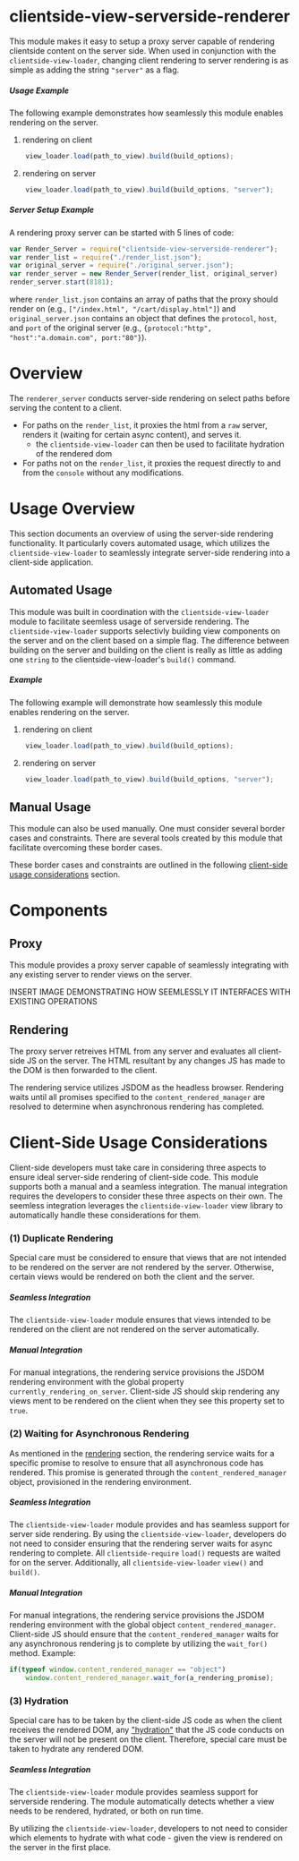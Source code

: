 # clientside-view-serverside-renderer
This module makes it easy to setup a proxy server capable of rendering clientside content on the server side. When used in conjunction with the `clientside-view-loader`, changing client rendering to server rendering is as simple as adding the string `"server"` as a flag.

##### Usage Example
The following example demonstrates how seamlessly this module enables rendering on the server.

1. rendering on client
```js
    view_loader.load(path_to_view).build(build_options);
```

2. rendering on server
```js
    view_loader.load(path_to_view).build(build_options, "server");
```

##### Server Setup Example
A rendering proxy server can be started with 5 lines of code:
```js
var Render_Server = require("clientside-view-serverside-renderer");
var render_list = require("./render_list.json");
var original_server = require("./original_server.json");
var render_server = new Render_Server(render_list, original_server)
render_server.start(8181);
```
where `render_list.json` contains an array of paths that the proxy should render on (e.g., `["/index.html", "/cart/display.html"]`) and `original_server.json` contains an object that defines the `protocol`, `host`, and `port` of the original server (e.g., `{protocol:"http", "host":"a.domain.com", port:"80"}`).

# Overview


The `renderer_server` conducts server-side rendering on select paths before serving the content to a client.
- For paths on the `render_list`, it proxies the html from a `raw` server, renders it (waiting for certain async content), and serves it.
    - the `clientside-view-loader` can then be used to facilitate hydration of the rendered dom
- For paths not on the `render_list`, it proxies the request directly to and from the `console` without any modifications.


# Usage Overview

This section documents an overview of using the server-side rendering functionality. It particularly covers automated usage, which utilizes the `clientside-view-loader` to seamlessly integrate server-side rendering into a client-side application.

## Automated Usage
This module was built in coordination with the `clientside-view-loader` module to facilitate seemless usage of serverside rendering. The `clientside-view-loader` supports selectivly building view components on the server and on the client based on a simple flag. The difference between building on the server and building on the client is really as little as adding one `string` to the clientside-view-loader's `build()` command.


##### Example
The following example will demonstrate how seamlessly this module enables rendering on the server.

1. rendering on client
```js
    view_loader.load(path_to_view).build(build_options);
```

2. rendering on server
```js
    view_loader.load(path_to_view).build(build_options, "server");
```

## Manual Usage
This module can also be used manually. One must consider several border cases and constraints. There are several tools created by this module that facilitate overcoming these border cases.

These border cases and constraints are outlined in the following [ client-side usage considerations](#client-side-usage-considerations) section.

# Components

## Proxy

This module provides a proxy server capable of seamlessly integrating with any existing server to render views on the server.

INSERT IMAGE DEMONSTRATING HOW SEEMLESSLY IT INTERFACES WITH EXISTING OPERATIONS


## Rendering

The proxy server retreives HTML from any server and evaluates all client-side JS on the server. The HTML resultant by any changes JS has made to the DOM is then forwarded to the client.

The rendering service utilizes JSDOM as the headless browser. Rendering waits until all promises specified to the `content_rendered_manager` are resolved to determine when asynchronous rendering has completed.

# Client-Side Usage Considerations

Client-side developers must take care in considering three aspects to ensure ideal server-side rendering of client-side code. This module supports both a manual and a seamless integration. The manual integration requires the developers to consider these three aspects on their own. The seemless integration leverages the `clientside-view-loader` view library to automatically handle these considerations for them.


### (1) Duplicate Rendering

Special care must be considered to ensure that views that are not intended to be rendered on the server are not rendered by the server. Otherwise, certain views would be rendered on both the client and the server.

##### Seamless Integration
The `clientside-view-loader` module ensures that views intended to be rendered on the client are not rendered on the server automatically.

##### Manual Integration
For manual integrations, the rendering service provisions the JSDOM rendering environment with the global property `currently_rendering_on_server`. Client-side JS should skip rendering any views ment to be rendered on the client when they see this property set to `true`.

### (2) Waiting for Asynchronous Rendering

As mentioned in the [rendering](#rendering) section, the rendering service waits for a specific promise to resolve to ensure that all asynchronous code has rendered. This promise is generated through the `content_rendered_manager` object, provisioned in the rendering environment.

##### Seamless Integration

The `clientside-view-loader` module provides and has seamless support for server side rendering. By using the `clientside-view-loader`, developers do not need to consider ensuring that the rendering server waits for async rendering to complete.   All `clientside-require` `load()` requests are waited for on the server. Additionally, all `clientside-view-loader` `view()` and `build()`.


##### Manual Integration
For manual integrations, the rendering service provisions the JSDOM rendering environment with the global object `content_rendered_manager`. Client-side JS should ensure that the `content_rendered_manager` waits for any asynchronous rendering js to complete by utilizing the `wait_for()` method. Example:

```js
if(typeof window.content_rendered_manager == "object")
    window.content_rendered_manager.wait_for(a_rendering_promise);
```



### (3) Hydration

Special care has to be taken by the client-side JS code as when the client receives the rendered DOM, any ["hydration"]() that the JS code conducts on the server will not be present on the client. Therefore, special care must be taken to hydrate any rendered DOM.

##### Seamless Integration

The `clientside-view-loader` module provides seamless support for serverside rendering. The module automatically detects whether a view needs to be rendered, hydrated, or both on run time.

By utilizing the `clientside-view-loader`, developers to not need to consider which elements to hydrate with what code - given the view is rendered on the server in the first place.
